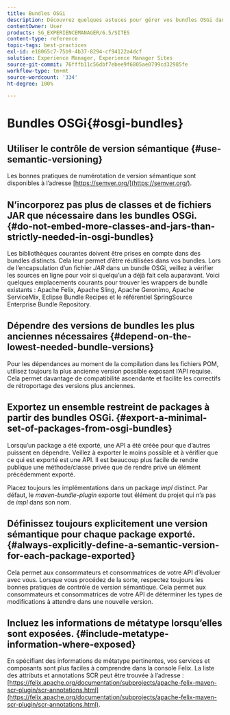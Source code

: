 ```yaml
---
title: Bundles OSGi
description: Découvrez quelques astuces pour gérer vos bundles OSGi dans Adobe Experience Manager.
contentOwner: User
products: SG_EXPERIENCEMANAGER/6.5/SITES
content-type: reference
topic-tags: best-practices
exl-id: e18065c7-75b9-4b37-8294-cf94122a4dcf
solution: Experience Manager, Experience Manager Sites
source-git-commit: 76fffb11c56dbf7ebee9f6805ae0799cd32985fe
workflow-type: tm+mt
source-wordcount: '334'
ht-degree: 100%

---
```


# Bundles OSGi{#osgi-bundles}

## Utiliser le contrôle de version sémantique {#use-semantic-versioning}

Les bonnes pratiques de numérotation de version sémantique sont disponibles à l’adresse [https://semver.org/](https://semver.org/).

## N’incorporez pas plus de classes et de fichiers JAR que nécessaire dans les bundles OSGi. {#do-not-embed-more-classes-and-jars-than-strictly-needed-in-osgi-bundles}

Les bibliothèques courantes doivent être prises en compte dans des bundles distincts. Cela leur permet d’être réutilisées dans vos bundles. Lors de l’encapsulation d’un fichier *JAR* dans un bundle OSGi, veillez à vérifier les sources en ligne pour voir si quelqu’un a déjà fait cela auparavant. Voici quelques emplacements courants pour trouver les wrappers de bundle existants : Apache Felix, Apache Sling, Apache Geronimo, Apache ServiceMix, Eclipse Bundle Recipes et le référentiel SpringSource Enterprise Bundle Repository.

## Dépendre des versions de bundles les plus anciennes nécessaires {#depend-on-the-lowest-needed-bundle-versions}

Pour les dépendances au moment de la compilation dans les fichiers POM, utilisez toujours la plus ancienne version possible exposant l’API requise. Cela permet davantage de compatibilité ascendante et facilite les correctifs de rétroportage des versions plus anciennes.

## Exportez un ensemble restreint de packages à partir des bundles OSGi. {#export-a-minimal-set-of-packages-from-osgi-bundles}

Lorsqu’un package a été exporté, une API a été créée pour que d’autres puissent en dépendre. Veillez à exporter le moins possible et à vérifier que ce qui est exporté est une API. Il est beaucoup plus facile de rendre publique une méthode/classe privée que de rendre privé un élément précédemment exporté.

Placez toujours les implémentations dans un package *impl* distinct. Par défaut, le *maven-bundle-plugin* exporte tout élément du projet qui n’a pas de *impl* dans son nom.

## Définissez toujours explicitement une version sémantique pour chaque package exporté. {#always-explicitly-define-a-semantic-version-for-each-package-exported}

Cela permet aux consommateurs et consommatrices de votre API d’évoluer avec vous. Lorsque vous procédez de la sorte, respectez toujours les bonnes pratiques de contrôle de version sémantique. Cela permet aux consommateurs et consommatrices de votre API de déterminer les types de modifications à attendre dans une nouvelle version.

## Incluez les informations de métatype lorsqu’elles sont exposées. {#include-metatype-information-where-exposed}

En spécifiant des informations de métatype pertinentes, vos services et composants sont plus faciles à comprendre dans la console Felix. La liste des attributs et annotations SCR peut être trouvée à l’adresse : [https://felix.apache.org/documentation/subprojects/apache-felix-maven-scr-plugin/scr-annotations.html](https://felix.apache.org/documentation/subprojects/apache-felix-maven-scr-plugin/scr-annotations.html).
